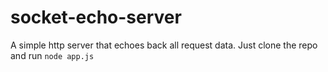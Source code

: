 socket-echo-server
==================

A simple http server that echoes back all request data. Just clone the repo and run `node app.js`
